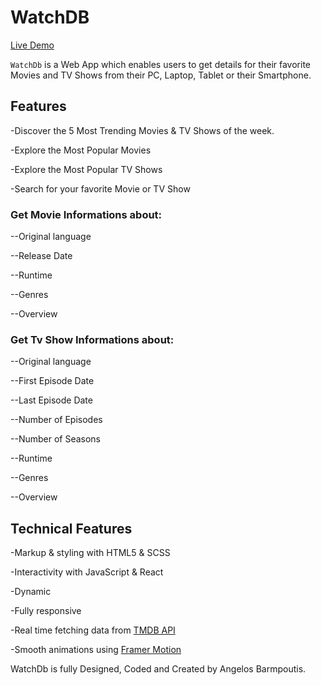 # WatchDB

[Live Demo](https://watchdb.netlify.app/)

`WatchDb` is a Web App which enables users to get details for their favorite Movies and TV Shows from their PC, Laptop, Tablet or their Smartphone.

## Features

-Discover the 5 Most Trending Movies & TV Shows of the week.

-Explore the Most Popular Movies

-Explore the Most Popular TV Shows

-Search for your favorite Movie or TV Show

### Get Movie Informations about:

--Original language

--Release Date

--Runtime

--Genres

--Overview

### Get Tv Show Informations about:

--Original language

--First Episode Date

--Last Episode Date

--Number of Episodes

--Number of Seasons

--Runtime

--Genres

--Overview

## Technical Features

-Markup & styling with HTML5 & SCSS

-Interactivity with JavaScript & React

-Dynamic

-Fully responsive

-Real time fetching data from [TMDB API](https://developers.themoviedb.org/3)

-Smooth animations using [Framer Motion](https://www.framer.com/motion/)

WatchDb is fully Designed, Coded and Created by Angelos Barmpoutis.

